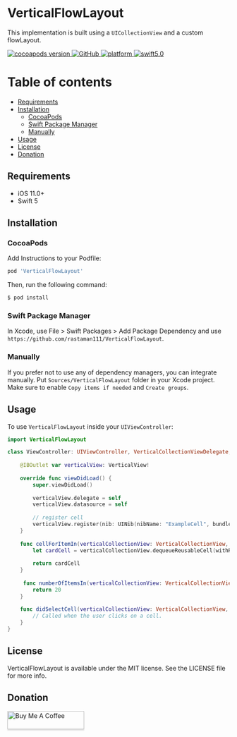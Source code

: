 # VerticalFlowLayout

This implementation is built using a `UICollectionView` and a custom flowLayout.

<a href="https://github.com/rastaman111/VerticalFlowLayout">
    <img src="https://img.shields.io/cocoapods/v/VerticalFlowLayout.svg?style=flat"  alt="cocoapods version">
</a>
    
<a href="https://github.com/rastaman111/VerticalFlowLayout/blob/master/LICENSE">
    <img alt="GitHub" src="https://img.shields.io/github/license/rastaman111/VerticalFlowLayout.svg">
</a>

<a href="https://cocoapods.org/pods/VerticalCardSwiper">
    <img src="https://img.shields.io/cocoapods/p/VerticalCardSwiper.svg?style=flat?" alt="platform">
</a>

<a href="https://swift.org/blog/swift-5-released/">
    <img src="https://img.shields.io/badge/swift-5.0-brightgreen.svg" alt="swift5.0">
</a>

# Table of contents

  * [Requirements](#requirements)
  * [Installation](#installation)
     - [CocoaPods](#cocoapods)
     - [Swift Package Manager](#swift-package-manager)
     - [Manually](#manually)
  * [Usage](#usage)
  * [License](#license)
  * [Donation](#donation)

## Requirements
* iOS 11.0+
* Swift 5

## Installation

### CocoaPods
Add Instructions to your Podfile:

```ruby
pod 'VerticalFlowLayout'
```

Then, run the following command:

```bash
$ pod install
```

### Swift Package Manager
In Xcode, use File > Swift Packages > Add Package Dependency and use `https://github.com/rastaman111/VerticalFlowLayout`.

### Manually
If you prefer not to use any of dependency managers, you can integrate manually. Put `Sources/VerticalFlowLayout` folder in your Xcode project. Make sure to enable `Copy items if needed` and `Create groups`.

## Usage
To use `VerticalFlowLayout` inside your `UIViewController`:

```swift
import VerticalFlowLayout

class ViewController: UIViewController, VerticalCollectionViewDelegate, VerticalCollectionViewDataSource {
    
    @IBOutlet var verticalView: VerticalView!
    
    override func viewDidLoad() {
        super.viewDidLoad()
        
        verticalView.delegate = self
        verticalView.datasource = self
        
        // register cell
        verticalView.register(nib: UINib(nibName: "ExampleCell", bundle: nil), forCellWithReuseIdentifier: "ExampleCell")
    }
    
    func cellForItemIn(verticalCollectionView: VerticalCollectionView, cellForItemAt indexPath: Int) -> UICollectionViewCell {
        let cardCell = verticalCollectionView.dequeueReusableCell(withReuseIdentifier: "ExampleCell", for: indexPath) as! ExampleCell
       
        return cardCell
    }
    
     func numberOfItemsIn(verticalCollectionView: VerticalCollectionView) -> Int {
        return 20
    }
    
    func didSelectCell(verticalCollectionView: VerticalCollectionView, indexPath: Int) {
        // Called when the user clicks on a cell.
    }
}
```

## License
VerticalFlowLayout is available under the MIT license. See the LICENSE file for more info.

## Donation
<a href="https://www.buymeacoffee.com/SoundBar" target="_blank"><img src="https://www.buymeacoffee.com/assets/img/custom_images/orange_img.png" alt="Buy Me A Coffee" style="height: 41px !important;width: 174px !important;box-shadow: 0px 3px 2px 0px rgba(190, 190, 190, 0.5) !important;-webkit-box-shadow: 0px 3px 2px 0px rgba(190, 190, 190, 0.5) !important;" ></a>
